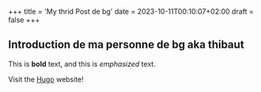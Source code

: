 +++
title = 'My thrid Post de bg'
date = 2023-10-11T00:10:07+02:00
draft = false
+++
## Introduction de ma personne de bg aka thibaut

This is **bold** text, and this is *emphasized* text.

Visit the [Hugo](https://gohugo.io) website!

